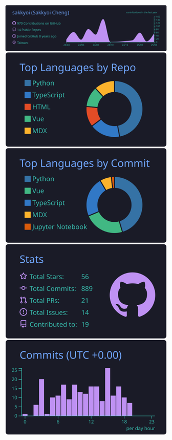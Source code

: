 <div align="center">

![](https://raw.githubusercontent.com/sakkyoi/sakkyoi/main/profile-summary-card-output/tokyonight/0-profile-details.svg)
![](https://raw.githubusercontent.com/sakkyoi/sakkyoi/main/profile-summary-card-output/tokyonight/1-repos-per-language.svg)
![](https://raw.githubusercontent.com/sakkyoi/sakkyoi/main/profile-summary-card-output/tokyonight/2-most-commit-language.svg)
![](https://raw.githubusercontent.com/sakkyoi/sakkyoi/main/profile-summary-card-output/tokyonight/3-stats.svg)
![](https://raw.githubusercontent.com/sakkyoi/sakkyoi/main/profile-summary-card-output/tokyonight/4-productive-time.svg)

</div>
